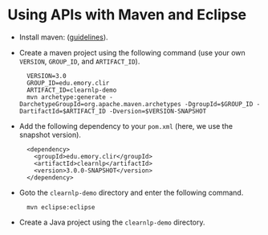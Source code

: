 # Using APIs with Maven and Eclipse
* Install maven: ([guidelines](http://maven.apache.org/download.cgi)).
* Create a maven project using the following command (use your own `VERSION`, `GROUP_ID`, and `ARTIFACT_ID`).
		
		VERSION=3.0
		GROUP_ID=edu.emory.clir
		ARTIFACT_ID=clearnlp-demo
		mvn archetype:generate -DarchetypeGroupId=org.apache.maven.archetypes -DgroupId=$GROUP_ID -DartifactId=$ARTIFACT_ID -Dversion=$VERSION-SNAPSHOT
		
* Add the following dependency to your `pom.xml` (here, we use the snapshot version).

		<dependency>
		  <groupId>edu.emory.clir</groupId>
		  <artifactId>clearnlp</artifactId>
		  <version>3.0.0-SNAPSHOT</version>
		</dependency>
		
* Goto the `clearnlp-demo` directory and enter the following command.

		mvn eclipse:eclipse
		
* Create a Java project using the `clearnlp-demo` directory.
